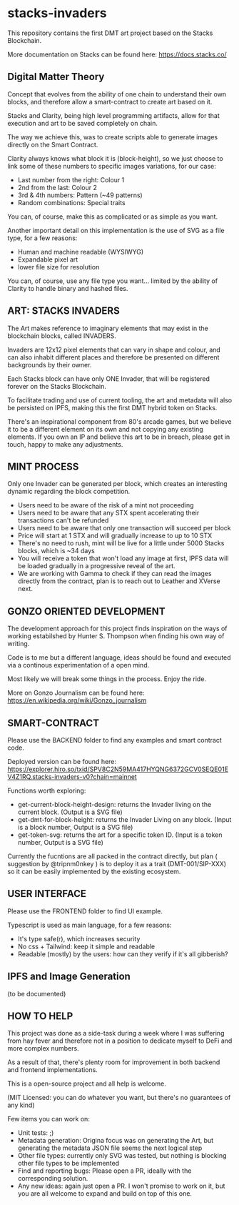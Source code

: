 # stacks-invaders

This repository contains the first DMT art project based on the Stacks Blockchain.

More documentation on Stacks can be found here:
https://docs.stacks.co/

## Digital Matter Theory

Concept that evolves from the ability of one chain to understand their own blocks, and therefore allow a smart-contract to create art based on it.

Stacks and Clarity, being high level programming artifacts, allow for that execution and art to be saved completely on chain.

The way we achieve this, was to create scripts able to generate images directly on the Smart Contract.

Clarity always knows what block it is (block-height), so we just choose to link some of these numbers to specific images variations, for our case:

- Last number from the right: Colour 1
- 2nd from the last: Colour 2
- 3rd & 4th numbers: Pattern (~49 patterns)
- Random combinations: Special traits

You can, of course, make this as complicated or as simple as you want.

Another important detail on this implementation is the use of SVG as a file type, for a few reasons:

- Human and machine readable (WYSIWYG)
- Expandable pixel art
- lower file size for resolution

You can, of course, use any file type you want... limited by the ability of Clarity to handle binary and hashed files.

## ART: STACKS INVADERS

The Art makes reference to imaginary elements that may exist in the blockchain blocks, called INVADERS.

Invaders are 12x12 pixel elements that can vary in shape and colour, and can also inhabit different places and therefore be presented on different backgrounds by their owner.

Each Stacks block can have only ONE Invader, that will be registered forever on the Stacks Blockchain.

To facilitate trading and use of current tooling, the art and metadata will also be persisted on IPFS, making this the first DMT hybrid token on Stacks.

There's an inspirational component from 80's arcade games, but we believe it to be a different element on its own and not copying any existing elements. If you own an IP and believe this art to be in breach, please get in touch, happy to make any adjustments.

## MINT PROCESS

Only one Invader can be generated per block, which creates an interesting dynamic regarding the block competition.

- Users need to be aware of the risk of a mint not proceeding
- Users need to be aware that any STX spent accelerating their transactions can't be refunded
- Users need to be aware that only one transaction will succeed per block
- Price will start at 1 STX and will gradually increase to up to 10 STX
- There's no need to rush, mint will be live for a little under 5000 Stacks blocks, which is ~34 days
- You will receive a token that won't load any image at first, IPFS data will be loaded gradually in a progressive reveal of the art.
- We are working with Gamma to check if they can read the images directly from the contract, plan is to reach out to Leather and XVerse next.

## GONZO ORIENTED DEVELOPMENT

The development approach for this project finds inspiration on the ways of working estabilshed by Hunter S. Thompson when finding his own way of writing.

Code is to me but a different language, ideas should be found and executed via a continous experimentation of a open mind.

Most likely we will break some things in the process. Enjoy the ride.

More on Gonzo Journalism can be found here:
https://en.wikipedia.org/wiki/Gonzo_journalism

## SMART-CONTRACT

Please use the BACKEND folder to find any examples and smart contract code.

Deployed version can be found here: https://explorer.hiro.so/txid/SPV8C2N59MA417HYQNG6372GCV0SEQE01EV4Z1RQ.stacks-invaders-v0?chain=mainnet

Functions worth exploring:

- get-current-block-height-design: returns the Invader living on the current block. (Output is a SVG file)
- get-dmt-for-block-height: returns the Invader Living on any block. (Input is a block number, Output is a SVG file)
- get-token-svg: returns the art for a specific token ID. (Input is a token number, Output is a SVG file)

Currently the fucntions are all packed in the contract directly, but plan ( suggestion by @tripnm0nkey ) is to deploy it as a trait (DMT-001/SIP-XXX) so it can be easily implemented by the existing ecosystem.

## USER INTERFACE

Please use the FRONTEND folder to find UI example.

Typescript is used as main language, for a few reasons:

- It's type safe(r), which increases security
- No css + Tailwind: keep it simple and readable
- Readable (mostly) by the users: how can they verify if it's all gibberish?

## IPFS and Image Generation

(to be documented)

## HOW TO HELP

This project was done as a side-task during a week where I was suffering from hay fever and therefore not in a position to dedicate myself to DeFi and more complex numbers.

As a result of that, there's plenty room for improvement in both backend and frontend implementations.

This is a open-source project and all help is welcome.

(MIT Licensed: you can do whatever you want, but there's no guarantees of any kind)

Few items you can work on:

- Unit tests: ;)
- Metadata generation: Origina focus was on generating the Art, but generating the metadata JSON file seems the next logical step
- Other file types: currently only SVG was tested, but nothing is blocking other file types to be implemented
- Find and reporting bugs: Please open a PR, ideally with the corresponding solution.
- Any new ideas: again just open a PR. I won't promise to work on it, but you are all welcome to expand and build on top of this one.
